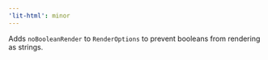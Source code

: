 ```yaml
---
'lit-html': minor
---
```


Adds `noBooleanRender` to `RenderOptions` to prevent booleans from rendering as strings.

